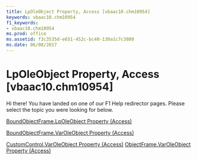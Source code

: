 ```yaml
---
title: LpOleObject Property, Access [vbaac10.chm10954]
keywords: vbaac10.chm10954
f1_keywords:
- vbaac10.chm10954
ms.prod: office
ms.assetid: f3c3535d-e651-452c-bc40-130a1c7c3800
ms.date: 06/08/2017
---
```



# LpOleObject Property, Access [vbaac10.chm10954]

Hi there! You have landed on one of our F1 Help redirector pages. Please select the topic you were looking for below.

[BoundObjectFrame.LpOleObject Property (Access)](http://msdn.microsoft.com/library/0e016e4f-8951-04b6-d8fe-00dba757b04e%28Office.15%29.aspx)

[BoundObjectFrame.VarOleObject Property (Access)](http://msdn.microsoft.com/library/3e1a6a95-d238-45ba-172d-1a1b22fb37be%28Office.15%29.aspx)

[CustomControl.VarOleObject Property (Access)](http://msdn.microsoft.com/library/7de5433c-a2da-bb8e-35d2-9c7aae1ff2cd%28Office.15%29.aspx)
[ObjectFrame.VarOleObject Property (Access)](http://msdn.microsoft.com/library/e04e769d-07fb-dacc-aa70-ddd3a064d785%28Office.15%29.aspx)

